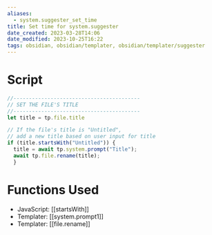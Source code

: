 ```yaml
---
aliases:
  - system.suggester_set_time
title: Set time for system.suggester
date_created: 2023-03-28T14:06
date_modified: 2023-10-25T16:22
tags: obsidian, obsidian/templater, obsidian/templater/suggester
---
```

# Script

```javascript
//-----------------------------------------
// SET THE FILE'S TITLE
//-----------------------------------------
let title = tp.file.title

// If the file's title is "Untitled",
// add a new title based on user input for title
if (title.startsWith("Untitled")) {
  title = await tp.system.prompt("Title");
  await tp.file.rename(title);
  }
```

# Functions Used

- JavaScript: [[startsWith]]
- Templater: [[system.prompt1]]
- Templater: [[file.rename]]
